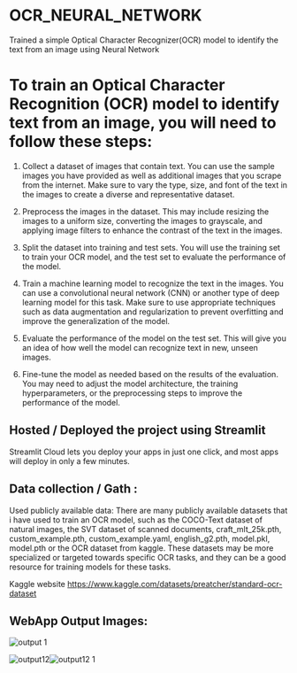 # OCR_NEURAL_NETWORK
Trained a simple Optical Character Recognizer(OCR) model to identify the text from an image using Neural Network

# To train an Optical Character Recognition (OCR) model to identify text from an image, you will need to follow these steps:

1. Collect a dataset of images that contain text. You can use the sample images you have provided as well as additional images that you scrape from the internet. Make sure to vary the type, size, and font of the text in the images to create a diverse and representative dataset.

2. Preprocess the images in the dataset. This may include resizing the images to a uniform size, converting the images to grayscale, and applying image filters to enhance the contrast of the text in the images.

3. Split the dataset into training and test sets. You will use the training set to train your OCR model, and the test set to evaluate the performance of the model.

4. Train a machine learning model to recognize the text in the images. You can use a convolutional neural network (CNN) or another type of deep learning model for this task. Make sure to use appropriate techniques such as data augmentation and regularization to prevent overfitting and improve the generalization of the model.

5. Evaluate the performance of the model on the test set. This will give you an idea of how well the model can recognize text in new, unseen images.

6. Fine-tune the model as needed based on the results of the evaluation. You may need to adjust the model architecture, the training hyperparameters, or the preprocessing steps to improve the performance of the model.




## Hosted / Deployed the project  using Streamlit 

Streamlit Cloud lets you deploy your apps in just one click, and most apps will deploy in only a few minutes.



## Data collection / Gath : 

Used publicly available data: There are many publicly available datasets that i have used to train an OCR model, such as the COCO-Text dataset of natural images, the SVT dataset of scanned documents, craft_mlt_25k.pth, custom_example.pth, custom_example.yaml, english_g2.pth, model.pkl, model.pth or the OCR dataset from kaggle. These datasets may be more specialized or targeted towards specific OCR tasks, and they can be a good resource for training models for these tasks.

Kaggle website 
https://www.kaggle.com/datasets/preatcher/standard-ocr-dataset




## WebApp Output Images: 

![output 1](https://user-images.githubusercontent.com/64814485/210159976-548833f9-fff6-4eb3-83d9-de87fc3dc80a.png)

![output12](https://user-images.githubusercontent.com/64814485/210160131-cf0da21c-0947-45e6-89fb-103097996590.png)![output12 1](https://user-images.githubusercontent.com/64814485/210160133-7c3a719f-765b-4377-be73-7756c78278ee.png)




